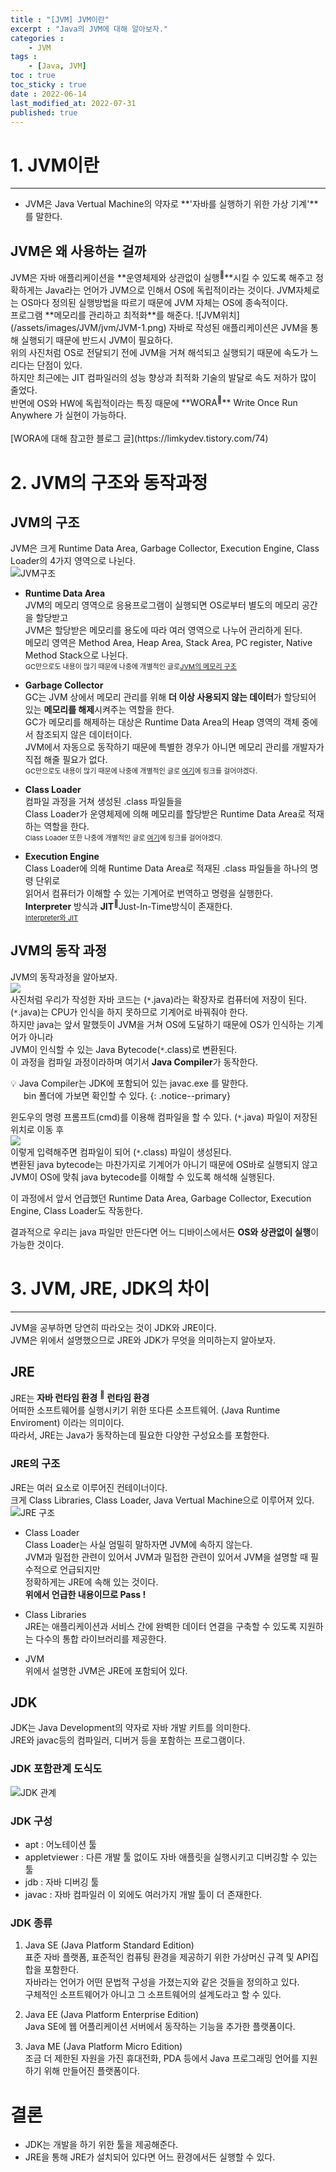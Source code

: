 ```yaml
---
title : "[JVM] JVM이란"
excerpt : "Java의 JVM에 대해 알아보자."
categories : 
    - JVM
tags :
    - [Java, JVM]
toc : true
toc_sticky : true
date : 2022-06-14
last_modified_at: 2022-07-31
published: true
---
```


# 1. JVM이란 
---
- JVM은 Java Vertual Machine의 약자로 **'자바를 실행하기 위한 가상 기계'**를 말한다.<br>

## JVM은 왜 사용하는 걸까
<span class="tooltip">
    JVM은 자바 애플리케이션을 <span class="h-text-y">**운영체제와 상관없이 실행<sup>💬</sup>**</span>시킬 수 있도록 해주고
    <span class="tooltip-text">
        정확하게는 Java라는 언어가 JVM으로 인해서 OS에 독립적이라는 것이다.
        JVM자체로는 OS마다 정의된 실행방법을 따르기 때문에 JVM 자체는 OS에 종속적이다.
    </span>
</span><br>
프로그램 **메모리를 관리하고 최적화**를 해준다.  
![JVM위치](/assets/images/JVM/jvm/JVM-1.png)  
자바로 작성된 애플리케이션은 JVM을 통해 실행되기 때문에 반드시 JVM이 필요하다.<br>
위의 사진처럼 OS로 전달되기 전에 JVM을 거쳐 해석되고 실행되기 때문에 속도가 느리다는 단점이 있다.<br>
하지만 최근에는 JIT 컴파일러의 성능 향상과 최적화 기술의 발달로 속도 저하가 많이 줄었다.<br>
반면에 OS와 HW에 독립적이라는 특징 때문에 
<span class="tooltip h-text-y">
    **WORA<sup>💬</sup>**
    <span class="tooltip-text">
        Write Once Run Anywhere
    </span>
</span>가 실현이 가능하다.<br><br>
[WORA에 대해 참고한 블로그 글](https://limkydev.tistory.com/74)

<div class='next-line'></div>

# 2. JVM의 구조와 동작과정
## JVM의 구조
JVM은 크게 <span class="h-text-p">Runtime Data Area</span>,
<span class="h-text-p">Garbage Collector</span>,
<span class="h-text-p">Execution Engine</span>,
<span class="h-text-p">Class Loader</span>의 4가지 영역으로 나뉜다.  
![JVM구조](/assets/images/JVM/jvm/JVM-2.png)  
- **Runtime Data Area**  
JVM의 메모리 영역으로 응용프로그램이 실행되면 OS로부터 별도의 메모리 공간을 할당받고  
JVM은 할당받은 메모리를 용도에 따라 여러 영역으로 나누어 관리하게 된다.  
메모리 영역은 <span class="h-text-p">Method Area</span>,
<span class="h-text-p">Heap Area</span>,
<span class="h-text-p">Stack Area</span>, 
<span class="h-text-p">PC register</span>,
<span class="h-text-p">Native Method Stack</span>으로 나뉜다.   
<span style="font-size:11px">GC만으로도 내용이 많기 때문에 나중에 개별적인 글로[JVM의 메모리 구조](../JVM-memory)</span>   

- **Garbage Collector**  
GC는 JVM 상에서 메모리 관리를 위해 **더 이상 사용되지 않는 데이터**가 할당되어 있는 **메모리를 해제**시켜주는 역할을 한다.  
GC가 메모리를 해제하는 대상은 Runtime Data Area의 Heap 영역의 객체 중에서 참조되지 않은 데이터이다.  
JVM에서 자동으로 동작하기 때문에 특별한 경우가 아니면 메모리 관리를 개발자가 직접 해줄 필요가 없다.  
<span style="font-size:11px">GC만으로도 내용이 많기 때문에 나중에 개별적인 글로 [여기](#)에 링크를 걸어야겠다.</span>  

- **Class Loader**  
<span class="h-text-y">컴파일 과정</span>을 거쳐 생성된 .class 파일들을  
Class Loader가 운영체제에 의해 메모리를 할당받은 Runtime Data Area로 적재하는 역할을 한다.  
<span style="font-size:11px">Class Loader 또한 나중에 개별적인 글로 [여기](#)에 링크를 걸어야겠다.</span>  

- **Execution Engine**  
Class Loader에 의해 Runtime Data Area로 적재된 .class 파일들을 하나의 명령 단위로  
읽어서 컴퓨터가 이해할 수 있는 기계어로 번역하고 명령을 실행한다.  
**Interpreter** 방식과 <span class="tooltip">**JIT**<sup>💬</sup><span class="tooltip-text">Just-In-Time</span></span>방식이 존재한다.   
<span style="font-size:11px">[Interpreter와 JIT](#)</span>   

## JVM의 동작 과정
JVM의 동작과정을 알아보자.  
![](/assets/images/JVM/jvm/JVM-3.png)  
사진처럼 우리가 작성한 자바 코드는 <span class="h-text-p">(`*`.java)</span>라는 확장자로 컴퓨터에 저장이 된다.   
<span class="h-text-p">(`*`.java)</span>는 CPU가 인식을 하지 못하므로 기계어로 바꿔줘야 한다.  
하지만 java는 앞서 말했듯이 JVM을 거쳐 OS에 도달하기 때문에 OS가 인식하는 기계어가 아니라  
JVM이 인식할 수 있는 Java Bytecode<span class="h-text-p">(`*`.class)</span>로 변환된다.  
이 과정을 컴파일 과정이라하며 여기서 **Java Compiler**가 동작한다.

💡 Java Compiler는 JDK에 포함되어 있는 javac.exe 를 말한다.  
&emsp;&ensp;bin 폴더에 가보면 확인할 수 있다.
{: .notice--primary} 

윈도우의 명령 프롬프트(cmd)를 이용해 컴파일을 할 수 있다.
<span class="h-text-p">(`*`.java)</span> 파일이 저장된 위치로 이동 후  
![](/assets/images/JVM/jvm/JVM-4.png)  
이렇게 입력해주면 컴파일이 되어 <span class="h-text-p">(`*`.class)</span> 파일이 생성된다.  
변환된 java bytecode는 마찬가지로 기계어가 아니기 때문에 OS바로 실행되지 않고  
JVM이 OS에 맞춰 java bytecode를 이해할 수 있도록 해석해 실행된다. 
  
이 과정에서 앞서 언급했던 <span class="h-text-p">Runtime Data Area</span>,
<span class="h-text-p">Garbage Collector</span>,
<span class="h-text-p">Execution Engine</span>,
<span class="h-text-p">Class Loader</span>도 작동한다.  

결과적으로 우리는 java 파일만 만든다면 어느 디바이스에서든 **OS와 상관없이 실행**이 가능한 것이다.  

<div class='next-line'></div>

# 3. JVM, JRE, JDK의 차이
---
JVM을 공부하면 당연히 따라오는 것이 <span class="h-text-y">JDK</span>와 <span class="h-text-y">JRE</span>이다.  
JVM은 위에서 설명했으므로 JRE와 JDK가 무엇을 의미하는지 알아보자. 

## JRE  
JRE는
<span class="tooltip h-text-y">
    **자바 런타임 환경**
    <sup>💬</sup>
    <span class="tooltip-text">
        **런타임 환경**<br>
        어떠한 소프트웨어를 실행시키기 위한 또다른 소프트웨어.
    </span>
</span>(Java Runtime Enviroment) 이라는 의미이다.    
따라서, JRE는 Java가 동작하는데 필요한 다양한 구성요소를 포함한다.  
  
### JRE의 구조
JRE는 여러 요소로 이루어진 컨테이너이다.  
크게 
<span class="h-text-p">Class Libraries</span>,
<span class="h-text-p">Class Loader</span>,
<span class="h-text-p">Java Vertual Machine</span>으로 이루어져 있다.  
![JRE 구조](/assets/images/JVM/jvm/JVM-5.png)  

- Class Loader  
Class Loader는 사실 엄밀히 말하자면 JVM에 속하지 않는다.  
JVM과 밀접한 관련이 있어서 JVM과 밀접한 관련이 있어서 JVM을 설명할 때 필수적으로 언급되지만  
정확하게는 JRE에 속해 있는 것이다.  
**위에서 언급한 내용이므로 Pass !**  
  
- Class Libraries  
JRE는 애플리케이션과 서비스 간에 완벽한 데이터 연결을 구축할 수 있도록 지원하는 다수의 통합 라이브러리를 제공한다.  
  
- JVM   
위에서 설명한 JVM은 JRE에 포함되어 있다.  


## JDK
JDK는 Java Development의 약자로 자바 개발 키트를 의미한다.  
JRE와 javac등의 컴파일러, 디버거 등을 포함하는 프로그램이다.
  
### JDK 포함관계 도식도
![JDK 관계](/assets/images/JVM/jvm/JVM-6.png)  

### JDK 구성
- apt : 어노테이션 툴
- appletviewer : 다른 개발 툴 없이도 자바 애플릿을 실행시키고 디버깅할 수 있는 툴
- jdb : 자바 디버깅 툴
- javac : 자바 컴파일러
이 외에도 여러가지 개발 툴이 더 존재한다.

### JDK 종류
1. <span class="h-text-p">Java SE (Java Platform Standard Edition)</span>  
표준 자바 플랫폼, 표준적인 컴퓨팅 환경을 제공하기 위한 가상머신 규격 및 API집합을 포함한다.  
자바라는 언어가 어떤 문법적 구성을 가졌는지와 같은 것들을 정의하고 있다.  
구체적인 소프트웨어가 아니고 그 소프트웨어의 설계도라고 할 수 있다.  

2. <span class="h-text-p">Java EE (Java Platform Enterprise Edition)</span>  
Java SE에 웹 어플리케이션 서버에서 동작하는 기능을 추가한 플랫폼이다.

3. <span class="h-text-p">Java ME (Java Platform Micro Edition)</span>  
조금 더 제한된 자원을 가진 휴대전화, PDA 등에서 Java 프로그래밍 언어를 지원하기 위해 만들어진 플랫폼이다.



# 결론
- JDK는 개발을 하기 위한 툴을 제공해준다.
- JRE을 통해 JRE가 설치되어 있다면 어느 환경에서든 실행할 수 있다.